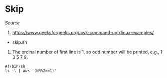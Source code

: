 # Skip

*Source*
1) https://www.geeksforgeeks.org/awk-command-unixlinux-examples/

* skip.sh
1) The ordinal number of first line is 1, so odd number will be printed, e.g., 1 3 5 7 9.
```
#!/bin/sh
ls -l | awk '(NR%2==1)'
```
